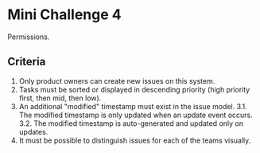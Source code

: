 # Mini Challenge 4

Permissions.

## Criteria
1. Only product owners can create new issues on this system.
2. Tasks must be sorted or displayed in descending priority (high priority first, then mid, then low).
3. An additional "modified" timestamp must exist in the issue model.
3.1. The modified timestamp is only updated when an update event occurs.
3.2. The modified timestamp is auto-generated and updated only on updates.
4. It must be possible to distinguish issues for each of the teams visually.